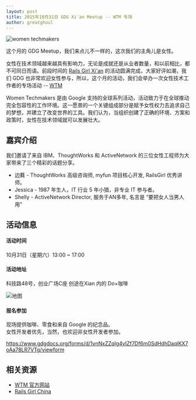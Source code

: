 ```yaml
---
layout: post
title: 2015年10月31日 GDG Xi'an Meetup -- WTM 专场
author: greatghoul
---
```


![women techmakers](http://deeppic.b0.upaiyun.com/1510/EkAzT5Rxe.png)

这个月的 GDG Meetup，我们来点儿不一样的，这次我们的主角儿是女性。

女性在技术领域越来越具有影响力，无论是成就还是从业者数量，和以前相比，都不可同日而语。前段时间的 [Rails Girl Xi'an][1] 的活动圆满完成，大家好评如潮，我们 GDG 也非常欢迎女性参与，所以，这个月的活动，我们会举办一次女性技术工作者的专场活动 -- [WTM]

Women Techmakers 是由 Google 支持的全球系列活动，活动致力于在全球推动完全包容性的工作环境。这一愿景的一个关键组成部分是赋予女性权力去追求自己的梦想，并建立了改变世界的工具。我们认为，当组织创建了正确的环境、方案和政策时，女性在技术领域就可以发展壮大。

## 嘉宾介绍

我们邀请了来自 IBM、ThoughtWorks 和 ActiveNetwork 的三位女性工程师为大家带来了三个精彩的话题分享。

 * 边蕤 - ThoughtWorks 高级咨询师, myfun 项目核心开发, RailsGirl 优秀讲师。
 * Jessica - 1987 年生人，IT 行业 5 年小猎，非专业 IT 参与者。
 * Shelly - ActiveNetwork Director, 服务于AN多年, 名言是 “要把女人当男人用"

## 活动信息

#### 活动时间

10月31日（星期六）13:00 ~ 17:00

#### 活动地址

科技路48号，创业广场C座  创途在Xian  内的  Do+咖啡

![地图](http://greatghoul.b0.upaiyun.com/1508/dUDopnFKUkQBQ.png)

#### 报名参加

现场提供咖啡、零食和来自 Google 的纪念品。  
女性开发者优先，当然，也欢迎非女性开发者参加。

<https://www.gdgdocs.org/forms/d/1vnNxZZqIg4vIZf7Df6m0SdHdhDaqlKX7oAa78LR7VTg/viewform>

## 相关资源

- [WTM 官方网站](https://www.womentechmakers.com/)
- [Rails Girl China](http://railsgirlschina.org/)


[WTM]: https://www.womentechmakers.com/
[1]: http://railsgirls.com/xian20150919
